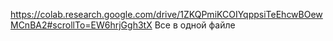 https://colab.research.google.com/drive/1ZKQPmiKCOIYqppsiTeEhcwBOewMCnBA2#scrollTo=EW6hrjGgh3tX
Все в одной файле
